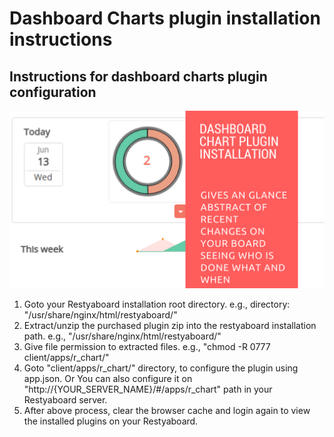 # Dashboard Charts plugin installation instructions

## Instructions for dashboard charts plugin configuration

[![How to configure dashboard charts plugin](dashboard_charts_installation.png)](http://www.youtube.com/watch?v=FSrQWPgiKkM)

1.  Goto your Restyaboard installation root directory. e.g., directory: "/usr/share/nginx/html/restyaboard/"
2.  Extract/unzip the purchased plugin zip into the restyaboard installation path. e.g., "/usr/share/nginx/html/restyaboard/"
3.  Give file permission to extracted files. e.g., "chmod -R 0777 client/apps/r_chart/"
4.  Goto "client/apps/r_chart/" directory, to configure the plugin using app.json. Or You can also configure it on "http://{YOUR\_SERVER\_NAME}/#/apps/r_chart" path in your Restyaboard server.
5.  After above process, clear the browser cache and login again to view the installed plugins on your Restyaboard.